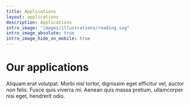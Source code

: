 ```yaml
---
title: Applications
layout: applications
description: Applications
intro_image: "images/illustrations/reading.svg"
intro_image_absolute: true
intro_image_hide_on_mobile: true
---
```


# Our applications

Aliquam erat volutpat. Morbi nisl tortor, dignissim eget efficitur vel, auctor non felis. Fusce quis viverra mi. Aenean quis massa pretium, ullamcorper nisi eget, hendrerit odio.

